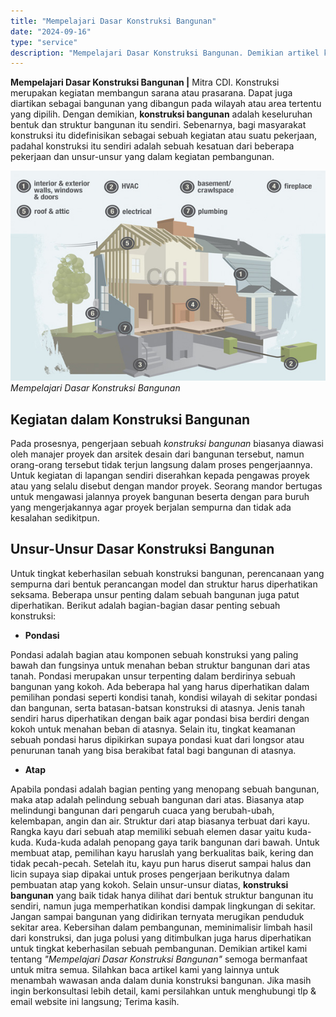 ```yaml
---
title: "Mempelajari Dasar Konstruksi Bangunan"
date: "2024-09-16"
type: "service"
description: "Mempelajari Dasar Konstruksi Bangunan. Demikian artikel kami tentang Mempelajari Dasar Konstruksi Bangunan semoga bermanfaat untuk mitra semua. Silahkan..."
---
```


**Mempelajari Dasar Konstruksi Bangunan |** Mitra CDI. Konstruksi merupakan kegiatan membangun sarana atau prasarana. Dapat juga diartikan sebagai bangunan yang dibangun pada wilayah atau area tertentu yang dipilih. Dengan demikian, **konstruksi bangunan** adalah keseluruhan bentuk dan struktur bangunan itu sendiri. Sebenarnya, bagi masyarakat konstruksi itu didefinisikan sebagai sebuah kegiatan atau suatu pekerjaan, padahal konstruksi itu sendiri adalah sebuah kesatuan dari beberapa pekerjaan dan unsur-unsur yang dalam kegiatan pembangunan.

![Mempelajari Dasar Konstruksi Bangunan](/images/blog/konstruksi-bangunan.jpg)
*Mempelajari Dasar Konstruksi Bangunan*

 ## Kegiatan dalam Konstruksi Bangunan
    
Pada prosesnya, pengerjaan sebuah _konstruksi bangunan_ biasanya diawasi oleh manajer proyek dan arsitek desain dari bangunan tersebut, namun orang-orang tersebut tidak terjun langsung dalam proses pengerjaannya. Untuk kegiatan di lapangan sendiri diserahkan kepada pengawas proyek atau yang selalu disebut dengan mandor proyek. Seorang mandor bertugas untuk mengawasi jalannya proyek bangunan beserta dengan para buruh yang mengerjakannya agar proyek berjalan sempurna dan tidak ada kesalahan sedikitpun.

 ## Unsur-Unsur Dasar Konstruksi Bangunan
    
Untuk tingkat keberhasilan sebuah konstruksi bangunan, perencanaan yang sempurna dari bentuk perancangan model dan struktur harus diperhatikan seksama. Beberapa unsur penting dalam sebuah bangunan juga patut diperhatikan.
Berikut adalah bagian-bagian dasar penting sebuah konstruksi:
- **Pondasi**

Pondasi adalah bagian atau komponen sebuah konstruksi yang paling bawah dan fungsinya untuk menahan beban struktur bangunan dari atas tanah. Pondasi merupakan unsur terpenting dalam berdirinya sebuah bangunan yang kokoh. Ada beberapa hal yang harus diperhatikan dalam pemilihan pondasi seperti kondisi tanah, kondisi wilayah di sekitar pondasi dan bangunan, serta batasan-batsan konstruksi di atasnya. Jenis tanah sendiri harus diperhatikan dengan baik agar pondasi bisa berdiri dengan kokoh untuk menahan beban di atasnya. Selain itu, tingkat keamanan sebuah pondasi harus dipikirkan supaya pondasi kuat dari longsor atau penurunan tanah yang bisa berakibat fatal bagi bangunan di atasnya.
- **Atap**

Apabila pondasi adalah bagian penting yang menopang sebuah bangunan, maka atap adalah pelindung sebuah bangunan dari atas. Biasanya atap melindungi bangunan dari pengaruh cuaca yang berubah-ubah, kelembapan, angin dan air. Struktur dari atap biasanya terbuat dari kayu. Rangka kayu dari sebuah atap memiliki sebuah elemen dasar yaitu kuda-kuda. Kuda-kuda adalah penopang gaya tarik bangunan dari bawah. Untuk membuat atap, pemilihan kayu haruslah yang berkualitas baik, kering dan tidak pecah-pecah. Setelah itu, kayu pun harus diserut sampai halus dan licin supaya siap dipakai untuk proses pengerjaan berikutnya dalam pembuatan atap yang kokoh.
Selain unsur-unsur diatas, **konstruksi bangunan** yang baik tidak hanya dilihat dari bentuk struktur bangunan itu sendiri, namun juga memperhatikan kondisi dampak lingkungan di sekitar. Jangan sampai bangunan yang didirikan ternyata merugikan penduduk sekitar area. Kebersihan dalam pembangunan, meminimalisir limbah hasil dari konstruksi, dan juga polusi yang ditimbulkan juga harus diperhatikan untuk tingkat keberhasilan sebuah pembangunan.
Demikian artikel kami tentang _"Mempelajari Dasar Konstruksi Bangunan"_ semoga bermanfaat untuk mitra semua. Silahkan baca artikel kami yang lainnya untuk menambah wawasan anda dalam dunia konstruksi bangunan. Jika masih ingin berkonsultasi lebih detail, kami persilahkan untuk menghubungi tlp & email website ini langsung; Terima kasih.
